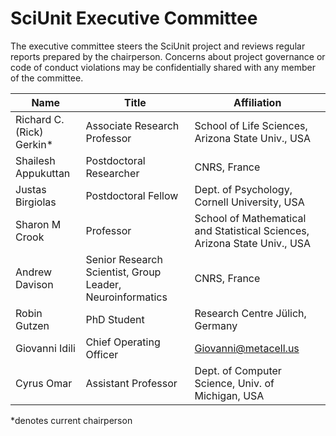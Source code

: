 # SciUnit Executive Committee

The executive committee steers the SciUnit project and reviews regular reports prepared by the chairperson.
Concerns about project governance or code of conduct violations may be confidentially shared with any member of the committee.

| Name  | Title | Affiliation |
|---|---|---|
| Richard C. (Rick) Gerkin* | Associate Research Professor | School of Life Sciences, Arizona State Univ., USA |
| Shailesh Appukuttan | Postdoctoral Researcher | CNRS, France |
| Justas Birgiolas | Postdoctoral Fellow | Dept. of Psychology, Cornell University, USA |
| Sharon M Crook | Professor | School of Mathematical and Statistical Sciences, Arizona State Univ., USA |
| Andrew Davison | Senior Research Scientist, Group Leader, Neuroinformatics | CNRS, France |
| Robin Gutzen | PhD Student | Research Centre Jülich, Germany |
| Giovanni Idili | Chief Operating Officer | Giovanni@metacell.us |
| Cyrus Omar | Assistant Professor | Dept. of Computer Science, Univ. of Michigan, USA |

*denotes current chairperson
